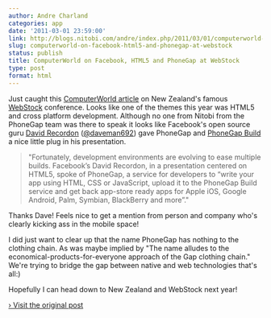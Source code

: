 ```yaml
---
author: Andre Charland
categories: app
date: '2011-03-01 23:59:00'
link: http://blogs.nitobi.com/andre/index.php/2011/03/01/computerworld-on-facebook-html5-and-phonegap-at-webstock/
slug: computerworld-on-facebook-html5-and-phonegap-at-webstock
status: publish
title: ComputerWorld on Facebook, HTML5 and PhoneGap at WebStock
type: post
format: html
---
```


Just caught this [ComputerWorld article](http://computerworld.co.nz/news.nsf/newmedia/webstock-praise-from-international-presenters#FF7B9FB4A422BE27CC2578460004FB98) on New Zealand's famous [WebStock](http://www.webstock.org.nz/) conference. Looks like one of the themes this year was HTML5 and cross platform development. Although no one from Nitobi from the PhoneGap team was there to speak it looks like Facebook's open source guru [David Recordon](http://davidrecordon.com/) ([@daveman692](http://twitter.com/#!/daveman692)) gave PhoneGap and [PhoneGap Build](http://build.phonegap.com) a nice little plug in his presentation.

> "Fortunately, development environments are evolving to ease multiple builds. Facebook’s David Recordon, in a presentation centered on HTML5, spoke of PhoneGap, a service for developers to “write your app using HTML, CSS or JavaScript, upload it to the PhoneGap Build service and get back app-store ready apps for Apple iOS, Google Android, Palm, Symbian, BlackBerry and more”."

Thanks Dave! Feels nice to get a mention from person and company who's clearly kicking ass in the mobile space!

I did just want to clear up that the name PhoneGap has nothing to the clothing chain. As was maybe implied by "The name alludes to the economical-products-for-everyone approach of the Gap clothing chain." We're trying to bridge the gap between native and web technologies that's all:)

Hopefully I can head down to New Zealand and WebStock next year!

[› Visit the original post](http://blogs.nitobi.com/andre/index.php/2011/03/01/computerworld-on-facebook-html5-and-phonegap-at-webstock/)
